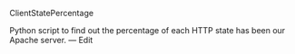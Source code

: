 ClientStatePercentage

Python script to find out the percentage of each HTTP state has been our Apache server.
— Edit 

